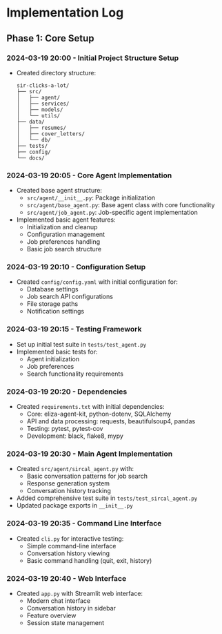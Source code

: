 # Implementation Log

## Phase 1: Core Setup

### 2024-03-19 20:00 - Initial Project Structure Setup
- Created directory structure:
  ```
  sir-clicks-a-lot/
  ├── src/
  │   ├── agent/
  │   ├── services/
  │   ├── models/
  │   └── utils/
  ├── data/
  │   ├── resumes/
  │   ├── cover_letters/
  │   └── db/
  ├── tests/
  ├── config/
  └── docs/
  ```

### 2024-03-19 20:05 - Core Agent Implementation
- Created base agent structure:
  - `src/agent/__init__.py`: Package initialization
  - `src/agent/base_agent.py`: Base agent class with core functionality
  - `src/agent/job_agent.py`: Job-specific agent implementation
- Implemented basic agent features:
  - Initialization and cleanup
  - Configuration management
  - Job preferences handling
  - Basic job search structure

### 2024-03-19 20:10 - Configuration Setup
- Created `config/config.yaml` with initial configuration for:
  - Database settings
  - Job search API configurations
  - File storage paths
  - Notification settings

### 2024-03-19 20:15 - Testing Framework
- Set up initial test suite in `tests/test_agent.py`
- Implemented basic tests for:
  - Agent initialization
  - Job preferences
  - Search functionality requirements

### 2024-03-19 20:20 - Dependencies
- Created `requirements.txt` with initial dependencies:
  - Core: eliza-agent-kit, python-dotenv, SQLAlchemy
  - API and data processing: requests, beautifulsoup4, pandas
  - Testing: pytest, pytest-cov
  - Development: black, flake8, mypy

### 2024-03-19 20:30 - Main Agent Implementation
- Created `src/agent/sircal_agent.py` with:
  - Basic conversation patterns for job search
  - Response generation system
  - Conversation history tracking
- Added comprehensive test suite in `tests/test_sircal_agent.py`
- Updated package exports in `__init__.py`

### 2024-03-19 20:35 - Command Line Interface
- Created `cli.py` for interactive testing:
  - Simple command-line interface
  - Conversation history viewing
  - Basic command handling (quit, exit, history)

### 2024-03-19 20:40 - Web Interface
- Created `app.py` with Streamlit web interface:
  - Modern chat interface
  - Conversation history in sidebar
  - Feature overview
  - Session state management 